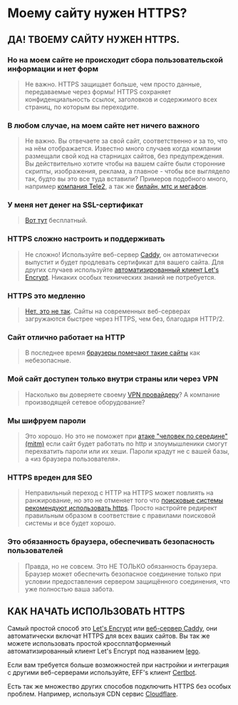 # Моему сайту нужен HTTPS?
## ДА! ТВОЕМУ САЙТУ НУЖЕН HTTPS.

### Но на моем сайте не происходит сбора пользовательской информации и нет форм

> Не важно. HTTPS защищает больше, чем просто данные, передаваемые через формы! HTTPS сохраняет конфиденциальность ссылок, заголовков и содержимого всех страниц, по которым вы переходите.

### В любом случае, на моем сайте нет ничего важного

> Не важно. Вы отвечаете за свой сайт, соответственно и за то, что на нём отображается. Известно много случаев когда компании размещали свой код на старницах сайтов, без предупреждения. Вы действительно хотите чтобы на вашем сайте были сторонние скрипты, изображения, реклама, а главное - чтобы все выглядело так, будто вы это все туда вставили? Примеров подобного много, например [компания Tele2](https://vc.ru/35975-tele2-stal-pokazyvat-polzovatelyam-mobilnogo-interneta-svoi-bannery-poverh-chuzhih-saytov), а так же [билайн, мтс и мегафон](https://meduza.io/slides/mobilnye-operatory-podsovyvayut-abonentam-bannery-i-podpiski-na-platnye-sayty-kak-ot-nih-otkazatsya).

### У меня нет денег на SSL-сертификат

> [Вот тут](https://letsencrypt.org/) бесплатный.

### HTTPS сложно настроить и поддерживать

> Не сложно! Используйте веб-сервер [Caddy](https://caddyserver.com/), он автоматически выпустит и будет продлевать сертификат для вашего сайта. Для других случаев используйте [автоматизированный клиент Let's Encrypt](https://letsencrypt.org/docs/client-options/). Никаких особых технических знаний не потребуется.

### HTTPS это медленно

> [Нет, это не так](https://istlsfastyet.com/). Сайты на современных веб-серверах загружаются быстрее через HTTPS, чем без, благодаря HTTP/2.

### Сайт отлично работает на HTTP

> В последнее время [браузеры помечают такие сайты](https://habr.com/company/globalsign/blog/349428/) как небезопасные.

### Мой сайт доступен только внутри страны или через VPN

> Насколько вы доверяете своему [VPN провайдеру](https://www.securitylab.ru/news/488966.php)? А компание производящей сетевое оборудование?

### Мы шифруем пароли

> Это хорошо. Но это не поможет при [атаке "человек по середине" (mitm)](https://ru.wikipedia.org/wiki/%D0%90%D1%82%D0%B0%D0%BA%D0%B0_%D0%BF%D0%BE%D1%81%D1%80%D0%B5%D0%B4%D0%BD%D0%B8%D0%BA%D0%B0) если сайт будет работать по http и злоумышленики смогут перехватить пароли или их хеши. Пароли крадут не с вашей базы, а «из браузера пользователя».

### HTTPS вреден для SEO

> Неправильный переход с HTTP на HTTPS может повлиять на ранжирование, но это не отменяет того что [поисковые системы рекомендуют использовать https](https://support.google.com/webmasters/answer/6073543?hl=ru). Просто настройте редирект правильным образом в соответствие с правилами поисковой системы и все будет хорошо.

### Это обязанность браузера, обеспечивать безопасность пользователей

> Правда, но не совсем. Это НЕ ТОЛЬКО обязанность браузера. Браузер может обеспечить безопасное соединение только при условии предоставления сервером защищённого соединения, что уже полностью ваша забота.

## КАК НАЧАТЬ ИСПОЛЬЗОВАТЬ HTTPS

Самый простой способ это [Let's Encrypt](https://letsencrypt.org/) или [веб-сервер Caddy](https://caddyserver.com/), они автоматически включат HTTPS для всех ваших сайтов. Вы так же можете использовать простой кроссплатформенный автоматизированный клиент Let's Encrypt под названием [lego](https://github.com/xenolf/lego).  
  
Если вам требуется больше возможностей при настройки и интеграция с другими веб-серверами используйте, EFF's клиент [Certbot](https://certbot.eff.org/).  
  
Есть так же множество других способов подключить HTTPS без особых проблем. Например, используя CDN сервис [Cloudflare](https://www.cloudflare.com/ssl/).
